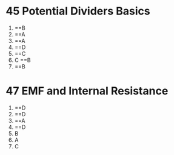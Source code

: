 # 45 Potential Dividers Basics

1. ==B
2. ==A
3. ==A
4. ==D
5. ==C
6. C ==B
7.    ==B

# 47 EMF and Internal Resistance
1. ==D
2. ==D
3. ==A
4. ==D
5. B
6. A
7. C